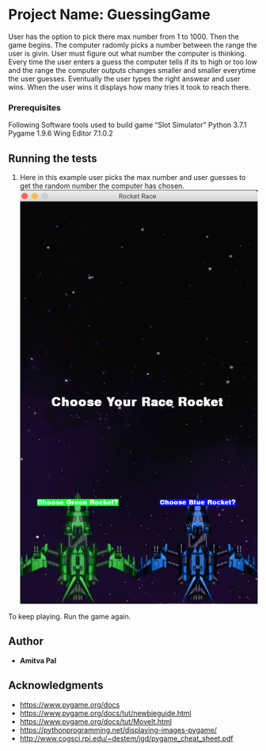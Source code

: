 # Project Name: GuessingGame
User has the option to pick there max number from 1 to 1000. Then the game begins. The computer radomly picks a number between the range the user is givin. User must figure out what number the computer is thinking. Every time the user enters a guess the computer tells if its to high or too low and the range the computer outputs changes smaller and smaller everytime the user guesses. Eventually the user types the right answear and user wins. When the user wins it displays how many tries it took to reach there.
### Prerequisites
Following Software tools used to build game “Slot Simulator”
Python 3.7.1
Pygame 1.9.6
Wing Editor 7.1.0.2

## Running the tests
1. Here in this example user picks the max number and user guesses to get the random number the computer has chosen.
![](https://github.com/amitvapal/rocketRace/blob/master/rocket_opening.png)






To keep playing. Run the game again.




  
## Author

* **Amitva Pal**

## Acknowledgments
- https://www.pygame.org/docs
- https://www.pygame.org/docs/tut/newbieguide.html
- https://www.pygame.org/docs/tut/MoveIt.html
- https://pythonprogramming.net/displaying-images-pygame/
- http://www.cogsci.rpi.edu/~destem/igd/pygame_cheat_sheet.pdf
